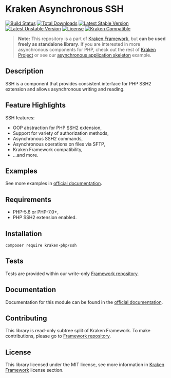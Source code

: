 # Kraken Asynchronous SSH

[![Build Status](https://travis-ci.org/kraken-php/framework.svg)](https://travis-ci.org/kraken-php/framework)
[![Total Downloads](https://poser.pugx.org/kraken-php/ssh/downloads)](https://packagist.org/packages/kraken-php/ssh) 
[![Latest Stable Version](https://poser.pugx.org/kraken-php/ssh/v/stable)](https://packagist.org/packages/kraken-php/ssh) 
[![Latest Unstable Version](https://poser.pugx.org/kraken-php/ssh/v/unstable)](https://packagist.org/packages/kraken-php/ssh) 
[![License](https://poser.pugx.org/kraken-php/framework/license)](https://packagist.org/packages/kraken-php/framework)
[![Kraken Compatible](https://img.shields.io/badge/kraken-compatible-6b02af.svg)](https://github.com/kraken-php/framework)

> **Note:** This repository is a part of [Kraken Framework][3], but **can be used freely as standalone library**. If you 
are interested in more asynchronous components for PHP, check out the rest of [Kraken Project][5] or see our 
[asynchronous application skeleton][4] example.

## Description

SSH is a component that provides consistent interface for PHP SSH2 extension and allows asynchronous writing and reading.

## Feature Highlights

SSH features:

* OOP abstraction for PHP SSH2 extension,
* Support for variety of authorization methods,
* Asynchronous SSH2 commands,
* Asynchronous operations on files via SFTP,
* Kraken Framework compatibility,
* ...and more.

## Examples

See more examples in [official documentation][2].

## Requirements

* PHP-5.6 or PHP-7.0+,
* PHP SSH2 extension enabled.

## Installation

```
composer require kraken-php/ssh
```

## Tests

Tests are provided within our write-only [Framework repository][3].

## Documentation

Documentation for this module can be found in the [official documentation][2].

## Contributing

This library is read-only subtree split of Kraken Framework. To make contributions, please go to [Framework repository][3].

## License

This library licensed under the MIT license, see more information in [Kraken Framework][3] license section.

[1]: http://kraken-php.com
[2]: http://kraken-php.com/docs/api-ssh
[3]: https://github.com/kraken-php/framework
[4]: https://github.com/kraken-php/kraken
[5]: https://github.com/kraken-php
